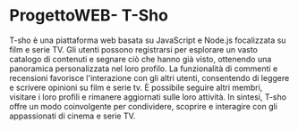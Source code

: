 # ProgettoWEB- T-Sho

T-sho è una piattaforma web basata su JavaScript e Node.js focalizzata su film e serie TV. 
Gli utenti possono registrarsi per esplorare un vasto catalogo di contenuti e segnare ciò che hanno già visto, ottenendo una panoramica personalizzata nel loro profilo. La funzionalità di commenti e recensioni favorisce l'interazione con gli altri utenti, consentendo di leggere e scrivere opinioni su film e serie tv. 
È possibile seguire altri membri, visitare i loro profili e rimanere aggiornati sulle loro attività. In sintesi, T-sho offre un modo coinvolgente per condividere, scoprire e interagire con gli appassionati di cinema e serie TV.





